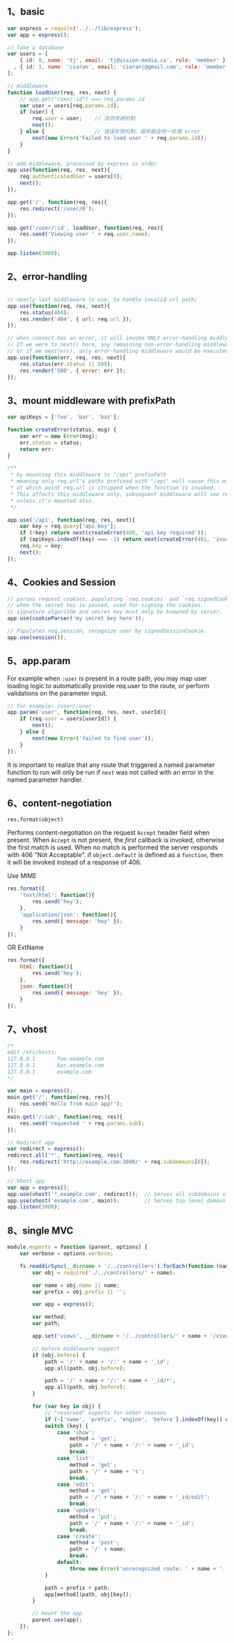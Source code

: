 ## 1、basic

```javascript
var express = require('../../lib/express');
var app = express();

// fake a database
var users = [
    { id: 0, name: 'tj', email: 'tj@vision-media.ca', role: 'member' }
  , { id: 1, name: 'ciaran', email: 'ciaranj@gmail.com', role: 'member' }
];

// middleware
function loadUser(req, res, next) {
    // app.get("/xxx/:id") ==> req.params.id
    var user = users[req.params.id];
    if (user) {
        req.user = user;    // 消息传递机制
        next();
    } else {                // 错误处理机制，服务器会统一处理 error
        next(new Error('Failed to load user ' + req.params.id));
    }
}

// add middleware, processed by express in order
app.use(function(req, res, next){
    req.authenticatedUser = users[0];
    next();
});

app.get('/', function(req, res){
    res.redirect('/user/0');
});

app.get('/user/:id', loadUser, function(req, res){
    res.send('Viewing user ' + req.user.name);
});

app.listen(3000);
```

## 2、error-handling

```javascript

// nearly last middleware to use, to handle invalid url path;
app.use(function(req, res, next){
    res.status(404);
    res.render('404', { url: req.url });
});

// when connect has an error, it will invoke ONLY error-handling middleware.
// If we were to next() here, any remaining non-error-handling middleware would then be executed,
// or if we next(err), only error-handling middleware would be executed.
app.use(function(err, req, res, next){
    res.status(err.status || 500);
    res.render('500', { error: err });
});
```

## 3、mount middleware with prefixPath

```javascript
var apiKeys = ['foo', 'bar', 'baz'];

function createError(status, msg) {
    var err = new Error(msg);
    err.status = status;
    return err;
}

/**
 * by mounting this middleware to "/api" prefixPath
 * meaning only req.url's paths prefixed with "/api" will cause this middleware to be invoked
 * at which point req.url is stripped when the function is invoked.
 * This affects this middleware only, subsequent middleware will see req.url as not modefied
 * unless it's mounted also.
 */

app.use('/api', function(req, res, next){
    var key = req.query['api-key'];
    if (!key) return next(createError(400, 'api key required'));
    if (apiKeys.indexOf(key) === -1) return next(createError(401, 'invalid api key'));
    req.key = key;
    next();
});
```

## 4、Cookies and Session

```javascript
// parses request cookies, populating `req.cookies` and `req.signedCookies`
// when the secret key is passed, used for signing the cookies.
// signature algorithm and secret key must only be knowned by server.
app.use(cookieParser('my secret key here'));

// Populates req.session, recognize user by signedSessionCookie.
app.use(session());
```

## 5、app.param

For example when `:user` is present in a route path, you may map user loading logic to automatically provide req.user to the route,  or perform validations on the parameter input.
```javascript
// for example: /user/:user
app.param('user', function(req, res, next, userId){
    if (req.user = users[userId]) {
        next();
    } else {
        next(new Error('failed to find user'));
    }
});
```

It is important to realize that any route that triggered a named parameter function to run will only be run if `next` was not called with an error in the named parameter handler.

## 6、content-negotiation

    res.format(object)

Performs content-negotiation on the request `Accept` header field when present. When `Accept` is not present,  the _first_ callback is invoked, otherwise the first match is used. When no match is performed the server responds with 406 "Not Acceptable". if `object.default` is defined as a `function`, then it will be invoked instead of a response of 406.

Use MIME

```javascript
res.format({
    'text/html': function(){
        res.send('hey');
    },
    'application/json': function(){
        res.send({ message: 'hey' });
    }
});
```

OR ExtName

```javascript
res.format({
    html: function(){
        res.send('hey');
    },
    json: function(){
        res.send({ message: 'hey' });
    }
});
```

## 7、vhost

```javascript
/*
edit /etc/hosts:
127.0.0.1       foo.example.com
127.0.0.1       bar.example.com
127.0.0.1       example.com
*/

var main = express();
main.get('/', function(req, res){
    res.send('Hello from main app!');
});
main.get('/:sub', function(req, res){
    res.send('requested ' + req.params.sub);
});

// Redirect app
var redirect = express();
redirect.all('*', function(req, res){
    res.redirect('http://example.com:3000/' + req.subdomains[0]);
});

// Vhost app
var app = express();
app.use(vhost('*.example.com', redirect));  // Serves all subdomains via Redirect app
app.use(vhost('example.com', main));        // Serves top level domain via Main server app
app.listen(3000);
```

## 8、single MVC

```javascript
module.exports = function (parent, options) {
    var verbose = options.verbose;

    fs.readdirSync(__dirname + '/../controllers').forEach(function (name) {
        var obj = require('./../controllers/' + name);

        var name = obj.name || name;
        var prefix = obj.prefix || '';

        var app = express();

        var method;
        var path;

        app.set('views', __dirname + '/../controllers/' + name + '/views');

        // before middleware support
        if (obj.before) {
            path = '/' + name + '/:' + name + '_id';
            app.all(path, obj.before);

            path = '/' + name + '/:' + name + '_id/*';
            app.all(path, obj.before);
        }

        for (var key in obj) {
            // "reserved" exports for other reasons
            if (~['name', 'prefix', 'engine', 'before'].indexOf(key)) continue;
            switch (key) {
                case 'show':
                    method = 'get';
                    path = '/' + name + '/:' + name + '_id';
                    break;
                case 'list':
                    method = 'get';
                    path = '/' + name + 's';
                    break;
                case 'edit':
                    method = 'get';
                    path = '/' + name + '/:' + name + '_id/edit';
                    break;
                case 'update':
                    method = 'put';
                    path = '/' + name + '/:' + name + '_id';
                    break;
                case 'create':
                    method = 'post';
                    path = '/' + name;
                    break;
                default:
                    throw new Error('unrecognized route: ' + name + '.' + key);
            }

            path = prefix + path;
            app[method](path, obj[key]);
        }

        // mount the app
        parent.use(app);
    });
};
```